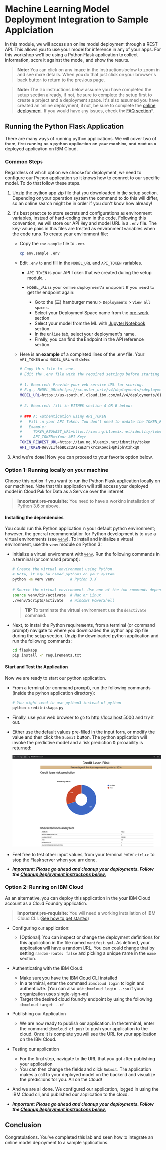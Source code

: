 # Machine Learning Model Deployment Integration to Sample Applciation

In this module, we will access an online model deployment through a REST API. This allows you to use your model for inference in any of your apps. For this workshop we'll be using a Python Flask application to collect information, score it against the model, and show the results.

> **Note:** You can click on any image in the instructions below to zoom in and see more details. When you do that just click on your browser's back button to return to the previous page.

> **Note:** The lab instructions below assume you have completed the setup section already, if not, be sure to complete the setup first to create a project and a deployment space. It's also assumed you have created an online deployment, if not, be sure to complete the [online deployment](README.md). If you would have any issues, check the [FAQ section](../faq/README.md)*.

## Running the Python Flask Application

There are many ways of running python applications. We will cover two of them, first running as a python application on your machine, and next as a deployed application on IBM Cloud.

### Common Steps

Regardless of which option we choose for deployment, we need to configure our Python application so it knows how to connect to our specific model. To do that follow these steps.

1. Unzip the python app zip file that you downloaded in the setup section. Depending on your operation system the command to do this will differ, so an online search might be in order if you don't know how already!

2. It's best practice to store secrets and configurations as environment variables, instead of hard-coding them in the code. Following this convention, we will store our API Key and model URL in a `.env` file. The key-value pairs in this files are treated as environment variables when the code runs. To create your environment file:

   * Copy the `env.sample` file to `.env`.

     ```bash
     cp env.sample .env
     ```

   * Edit `.env` to and fill in the `MODEL_URL` and `API_TOKEN` variables.

      * `API_TOKEN` is your API Token that we created during the setup module. .
      * `MODEL_URL` is your online deployment's endpoint. If you need to get the endpoint again:

        * Go to the (☰) hamburger menu > `Deployments` > `View all spaces`.
        * Select your Deployment Space name from the [pre-work](https://ibm-developer.gitbook.io/cloudpakfordata-credit-risk-workshop/v/workshop-DDC/getting-started/pre-work) section
        * Select your model from the ML with [Jupyter Notebook](https://ibm-developer.gitbook.io/cloudpakfordata-credit-risk-workshop/v/workshop-DDC/credit-risk-workshop/machine-learning-in-jupyter-notebook) section.
        * In the `Online` tab, select your deployment's name.
        * Finally, you can find the Endpoint in the API reference section.

   * Here is an **example** of a completed lines of the .env file. Your `API_TOKEN` and `MODEL_URL` will defer.

     ```bash
     # Copy this file to .env.
     # Edit the .env file with the required settings before starting the app.

     # 1. Required: Provide your web service URL for scoring.
     # E.g., MODEL_URL=https://<cluster_url>/v4/deployments/<deployment_space_guid>/predictions
     MODEL_URL=https://us-south.ml.cloud.ibm.com/ml/v4/deployments/012f3ebd-9885-4d1f-a720-9d2f2008ff2a/predictions?version=2020-10-31
     
     # 2. Required: fill in EITHER section A OR B below:

     # ### A: Authentication using API_TOKEN
     #   Fill in your API Token. You don't need to update the TOKEN_REQUEST_URL
     #   Example:
     #     TOKEN_REQUEST_URL=https://iam.ng.bluemix.net/identity/token
     #     API_TOKEN=<Your API Key>
     TOKEN_REQUEST_URL=https://iam.ng.bluemix.net/identity/token
     API_TOKEN=0evvIIfebBQZc2AIxWE2rYkYc2KGAoiHpMiphntzhxqO
     ```

3. And we're done! Now you can proceed to your favorite option below.

### Option 1: Running locally on your machine

Choose this option if you want to run the Python Flask application locally on our machines. Note that this application will still access your deployed model in Cloud Pak for Data as a Service over the internet.

> **Important pre-requisite:** You need to have a working installation of Python 3.6 or above.

#### Installing the dependencies

You could run this Python application in your default python environment; however, the general recommendation for Python development is to use a virtual environments (see [`venv`](https://docs.python.org/3/tutorial/venv.html)). To install and initialize a virtual environment, use the `venv` module on Python 3:

* Initialize a virtual environment with [`venv`](https://docs.python.org/3/tutorial/venv.html). Run the following commands in a terminal (or command prompt):

  ```bash
  # Create the virtual environment using Python.
  # Note, it may be named python3 on your system.
  python -m venv venv       # Python 3.X

  # Source the virtual environment. Use one of the two commands depending on your OS.
  source venv/bin/activate  # Mac or Linux
  ./venv/Scripts/activate   # Windows PowerShell
  ```

  > **TIP** To terminate the virtual environment use the `deactivate` command.

* Next, to install the Python requirements, from a terminal (or command prompt) navigate to where you downloaded the python app zip file during the setup section. Unzip the downloaded python application and run the following commands:

  ```bash
  cd flaskapp
  pip install -r requirements.txt
  ```

#### Start and Test the Application

Now we are ready to start our python application.

* From a terminal (or command prompt), run the following commands (inside the python application directory):

  ```bash
  # You might need to use python3 instead of python
  python creditriskapp.py
  ```

* Finally, use your web browser to go to [http://localhost:5000](http://localhost:5000) and try it out.

* Either use the default values pre-filled in the input form, or modify the value and then click the `Submit` button. The python application will invoke the predictive model and a risk prediction & probability is returned:

  [![Get the risk percentage as a result](../images/deployment/flaskapp-output.png)](../images/deployment/flaskapp-output.png)

* Feel free to test other input values, from your terminal enter `ctrl`+`c` to stop the Flask server when you are done.

* ***Important: Please go ahead and cleanup your deployments. Follow the [Cleanup Deployment instructions below.](README.md#cleanup-deployment)***

### Option 2: Running on IBM Cloud

As an alternative, you can deploy this application in the your IBM Cloud account as a Cloud Foundry application.

> **Important pre-requisite:** You will need a working installation of IBM Cloud CLI. ([See how to get started](https://cloud.ibm.com/docs/cli?topic=cli-getting-started))

* Configuring our application:
  * [Optional]: You can inspect or change the deployment definitions for this application in the file named `manifest.yml`. As defined, your application will have a random URL. You can could change that by setting `random-route: false` and picking a unique name in the `name` section.

* Authenticating with the IBM Cloud:
  * Make sure you have the IBM Cloud CLI installed
  * In a terminal, enter the command `ibmcloud login` to login and authenticate. (You can also use `ibmcloud login --sso` if your organization uses single-sign-on)
  * Target the desired cloud foundry endpoint by using the following `ibmcloud target --cf`

* Publishing our Application
  * We are now ready to publish our application. In the terminal, enter the command `ibmcloud cf push` to push your application to the cloud. Once it is complete you will see the URL for your application on the IBM Cloud.

* Testing our application
  * For the final step, navigate to the URL that you got after publishing your application
  * You can then change the fields and click `Submit`. The application makes a call to your deployed model on the backend and visualize the predictions for you. All on the Cloud!
  
* And we are all done. We configured our application, logged in using the IBM Cloud cli, and published our application to the cloud.

* ***Important: Please go ahead and cleanup your deployments. Follow the [Cleanup Deployment instructions below.](README.md#cleanup-deployment)***

## Conclusion

Congratulations. You've completed this lab and seen how to integrate an online model deployment to a sample applications.

